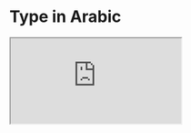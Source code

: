 <h1>Type in Arabic</h1>

<iframe src="https://arabic-keyboard.online/embed/arabic-keyboard.html"></iframe>
